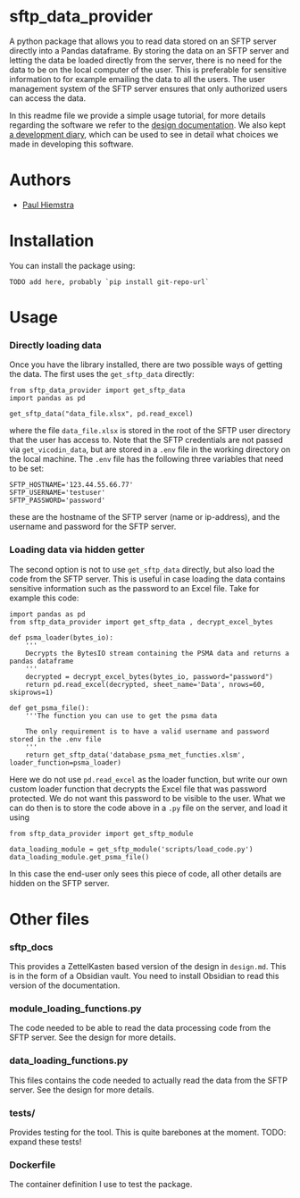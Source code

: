 # sftp_data_provider
A python package that allows you to read data stored on an SFTP server directly into a Pandas dataframe. By storing the data on an SFTP server and letting the data be loaded directly from the server, there is no need for the data to be on the local computer of the user. This is preferable for sensitive information to for example emailing the data to all the users. The user management system of the SFTP server ensures that only authorized users can access the data. 

In this readme file we provide a simple usage tutorial, for more details regarding the software we refer to the [design documentation](design.md). We also kept [a development diary](labbook.ipynb), which can be used to see in detail what choices we made in developing this software. 

# Authors
- [Paul Hiemstra](mailto:p.h.hiemstra@windesheim.nl)

# Installation
You can install the package using:

    TODO add here, probably `pip install git-repo-url`

# Usage
### Directly loading data
Once you have the library installed, there are two possible ways of getting the data. The first uses the `get_sftp_data` directly:

    from sftp_data_provider import get_sftp_data
    import pandas as pd

    get_sftp_data("data_file.xlsx", pd.read_excel)

where the file `data_file.xlsx` is stored in the root of the SFTP user directory that the user has access to. Note that the SFTP credentials are not passed via `get_vicodin_data`, but are stored in a `.env` file in the working directory on the local machine. The `.env` file has the following three variables that need to be set:

    SFTP_HOSTNAME='123.44.55.66.77'
    SFTP_USERNAME='testuser'
    SFTP_PASSWORD='password'

these are the hostname of the SFTP server (name or ip-address), and the username and password for the SFTP server. 

### Loading data via hidden getter
The second option is not to use `get_sftp_data` directly, but also load the code from the SFTP server. This is useful in case loading the data contains sensitive information such as the password to an Excel file. Take for example this code:

    import pandas as pd
    from sftp_data_provider import get_sftp_data , decrypt_excel_bytes

    def psma_loader(bytes_io):
        '''
        Decrypts the BytesIO stream containing the PSMA data and returns a pandas dataframe
        '''
        decrypted = decrypt_excel_bytes(bytes_io, password="password")
        return pd.read_excel(decrypted, sheet_name='Data', nrows=60, skiprows=1)

    def get_psma_file():
        '''The function you can use to get the psma data
        
        The only requirement is to have a valid username and password stored in the .env file
        '''
        return get_sftp_data('database_psma_met_functies.xlsm', loader_function=psma_loader)

Here we do not use `pd.read_excel` as the loader function, but write our own custom loader function that decrypts the Excel file that was password protected. We do not want this password to be visible to the user. What we can do then is to store the code above in a `.py` file on the server, and load it using 

    from sftp_data_provider import get_sftp_module

    data_loading_module = get_sftp_module('scripts/load_code.py') 
    data_loading_module.get_psma_file()

In this case the end-user only sees this piece of code, all other details are hidden on the SFTP server. 

# Other files

### sftp_docs
This provides a ZettelKasten based version of the design in `design.md`. This is in the form of a Obsidian vault. You need to install Obsidian to read this version of the documentation. 

### module_loading_functions.py
The code needed to be able to read the data processing code from the SFTP server. See the design for more details. 

### data_loading_functions.py
This files contains the code needed to actually read the data from the SFTP server. See the design for more details. 

### tests/
Provides testing for the tool. This is quite barebones at the moment. TODO: expand these tests!

### Dockerfile
The container definition I use to test the package. 